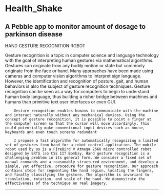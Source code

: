 # Health_Shake
A Pebble app to monitor amount of dosage to parkinson disease 
--------------------------------------------------------------------------------------------------------------------------------------------------------------------------------------------
HAND GESTURE RECOGNITION ROBOT

Gesture recognition is a topic in computer science and language technology with the goal of interpreting human gestures via mathematical algorithms. Gestures can originate from any bodily motion or state but commonly originate from the face or hand. Many approaches have been made using cameras and computer vision algorithms to interpret sign language. However, the identification and recognition of posture, gait, and human behaviors is also the subject of gesture recognition techniques. Gesture recognition can be seen as a way for computers to begin to understand human body language, thus building a richer bridge between machines and humans than primitive text user interfaces or even GUI.

		Gesture recognition enables humans to communicate with the machine and interact naturally without any mechanical devices. Using the concept of gesture recognition, it is possible to point a finger at the computer screen so that the cursor will move accordingly. This could potentially make conventional input devices such as mouse, keyboards and even touch screens redundant

		I propose a fast algorithm for automatically recognizing a limited set of gestures from hand for a robot control application. The mobile robot used by us is a FireBird V Atmega 2560 micro controlled robot designed by ERTS lab CSE IIT Bombay. Hand gesture recognition is a challenging problem in its general form. We consider a fixed set of manual commands and a reasonably structured environment, and develop a simple, yet effective, procedure for gesture recognition. Our approach contains steps for segmenting the hand region, locating the fingers, and finally classifying the gesture. The algorithm is invariant to translation, rotation, and scale of the hand. We demonstrate the effectiveness of the technique on real imagery.

--------------------------------------------------------------------------------------------------------------------------------------------------------------------------------------------
